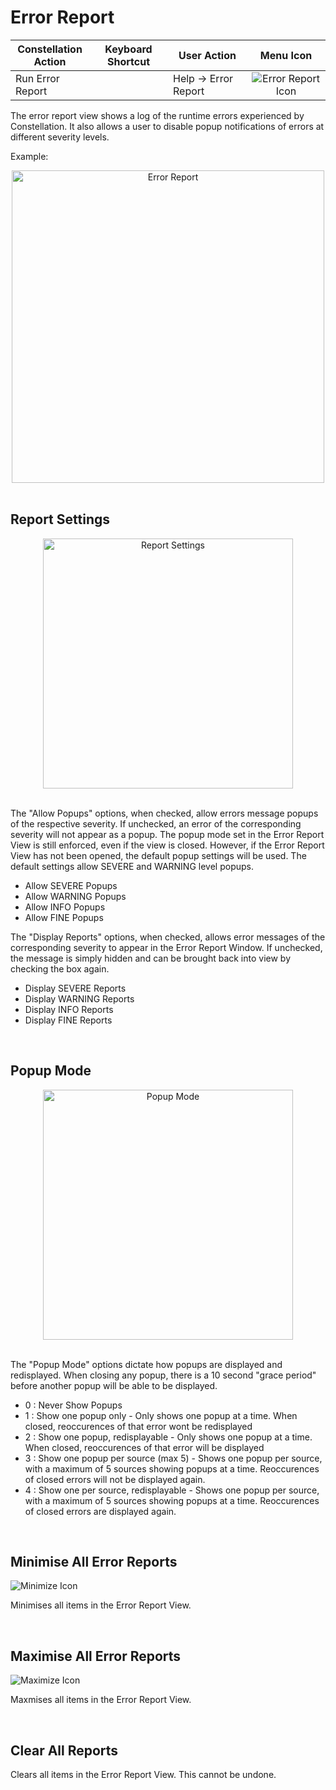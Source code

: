 # Error Report

<table class="table table-striped">
<colgroup>
<col style="width: 25%" />
<col style="width: 25%" />
<col style="width: 25%" />
<col style="width: 25%" />
</colgroup>
<thead>
<tr class="header">
<th>Constellation Action</th>
<th>Keyboard Shortcut</th>
<th>User Action</th>
<th style="text-align: center;">Menu Icon</th>
</tr>
</thead>
<tbody>
<tr class="odd">
<td>Run Error Report</td>
<td></td>
<td>Help -&gt; Error Report</td>
<td style="text-align: center;"><img src="../ext/docs/CoreErrorReportView/resources/error-report-default.png" alt="Error Report Icon" /></td>
</tr>
</tbody>
</table>

The error report view shows a log of the runtime errors experienced by 
Constellation. It also allows a user to disable popup notifications of errors 
at different severity levels.

Example:
<br />
<div style="text-align: center">
    <img height=500 src="../ext/docs/CoreErrorReportView/errorreport/resources/errorReport.png" alt="Error Report" />
</div>
<br />

## Report Settings
<div style="text-align: center">
    <img width=400 src="../ext/docs/CoreErrorReportView/resources/ReportSettings.png" alt="Report Settings" />
</div>
<br />

The "Allow Popups" options, when checked, allow errors message popups of the 
respective severity. If unchecked, an error of the corresponding severity will 
not appear as a popup.
The popup mode set in the Error Report View 
is still enforced, even if the view is closed. However, if the Error Report View 
has not been opened, the default popup settings will be used. The default 
settings allow SEVERE and WARNING level popups.

- Allow SEVERE Popups
- Allow WARNING Popups
- Allow INFO Popups
- Allow FINE Popups

The "Display Reports" options, when checked, allows error messages of the 
corresponding severity to appear in the Error Report Window. If unchecked, 
the message is simply hidden and can be brought back into view by checking the 
box again.

- Display SEVERE Reports
- Display WARNING Reports
- Display INFO Reports
- Display FINE Reports

<br />

## Popup Mode
<div style="text-align: center">
    <img width=400 src="../ext/docs/CoreErrorReportView/resources/PopupMode.png" alt="Popup Mode" />
</div>
<br />

The "Popup Mode" options dictate how popups are displayed and redisplayed.
When closing any popup, there is a 10 second "grace period" before another 
popup will be able to be displayed. 

- 0 : Never Show Popups
- 1 : Show one popup only - Only shows one popup at a time. When closed, reoccurences of that error wont be redisplayed
- 2 : Show one popup, redisplayable - Only shows one popup at a time. When closed, reoccurences of that error will be displayed
- 3 : Show one popup per source (max 5) - Shows one popup per source, with a maximum of 5 sources showing popups at a time. Reoccurences of closed errors will not be displayed again.
- 4 : Show one per source, redisplayable - Shows one popup per source, with a maximum of 5 sources showing popups at a time. Reoccurences of closed errors are displayed again.

<br />

## Minimise All Error Reports

<img src="../ext/docs/CoreErrorReportView/resources/minimize.png" alt="Minimize Icon" />

Minimises all items in the Error Report View.

<br />

## Maximise All Error Reports

<img src="../ext/docs/CoreErrorReportView/resources/maximize.png" alt="Maximize Icon" />

Maxmises all items in the Error Report View.

<br />

## Clear All Reports

Clears all items in the Error Report View. This cannot be undone.
